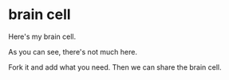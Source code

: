 # brain cell
Here's my brain cell.

As you can see, there's not much here.

Fork it and add what you need. Then we can share the brain cell.
